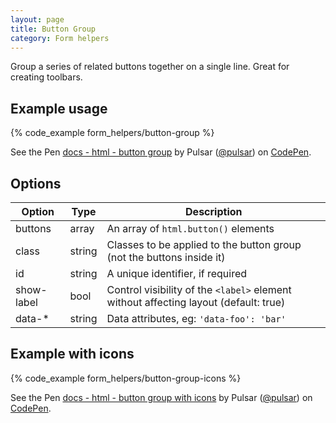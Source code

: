 ```yaml
---
layout: page
title: Button Group
category: Form helpers
---
```


Group a series of related buttons together on a single line. Great for creating toolbars.

## Example usage

{% code_example form_helpers/button-group %}

<div><p data-height="65" data-theme-id="24005" data-slug-hash="ozxgEo" data-default-tab="result" data-user="pulsar" data-embed-version="2" class="codepen">See the Pen <a href="http://codepen.io/pulsar/pen/ozxgEo/">docs - html - button group</a> by Pulsar (<a href="http://codepen.io/pulsar">@pulsar</a>) on <a href="http://codepen.io">CodePen</a>.</p>
<script async src="//assets.codepen.io/assets/embed/ei.js"></script></div>

## Options

Option     | Type   | Description
---------- | ------ | -------------------------------------------------------------
buttons    | array  | An array of `html.button()` elements
class      | string | Classes to be applied to the button group (not the buttons inside it)
id         | string | A unique identifier, if required
show-label | bool   | Control visibility of the `<label>` element without affecting layout (default: true)
data-*     | string | Data attributes, eg: `'data-foo': 'bar'`

##  Example with icons

{% code_example form_helpers/button-group-icons %}

<div><p data-height="65" data-theme-id="24005" data-slug-hash="ZpWYoO" data-default-tab="result" data-user="pulsar" data-embed-version="2" class="codepen">See the Pen <a href="http://codepen.io/pulsar/pen/ZpWYoO/">docs - html - button group with icons</a> by Pulsar (<a href="http://codepen.io/pulsar">@pulsar</a>) on <a href="http://codepen.io">CodePen</a>.</p>
<script async src="//assets.codepen.io/assets/embed/ei.js"></script></div>
